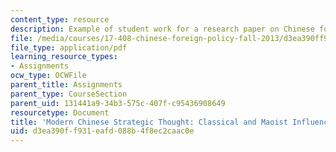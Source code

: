 ```yaml
---
content_type: resource
description: Example of student work for a research paper on Chinese foreign policy.
file: /media/courses/17-408-chinese-foreign-policy-fall-2013/d3ea390ff931eafd088b4f8ec2caac0e_MIT17_408F13_ModrnChinese.pdf
file_type: application/pdf
learning_resource_types:
- Assignments
ocw_type: OCWFile
parent_title: Assignments
parent_type: CourseSection
parent_uid: 131441a9-34b3-575c-407f-c95436908649
resourcetype: Document
title: 'Modern Chinese Strategic Thought: Classical and Maoist Influences '
uid: d3ea390f-f931-eafd-088b-4f8ec2caac0e
---
```

